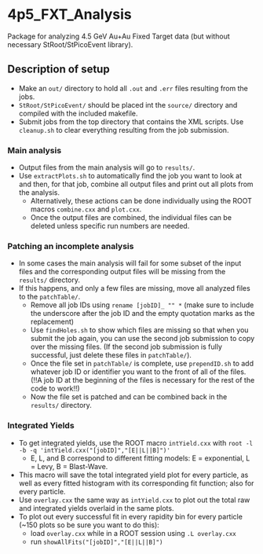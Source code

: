 # 4p5_FXT_Analysis
Package for analyzing 4.5 GeV Au+Au Fixed Target data (but without necessary StRoot/StPicoEvent library).

## Description of setup

* Make an `out/` directory to hold all `.out` and `.err` files resulting from the jobs. 
* `StRoot/StPicoEvent/` should be placed int the `source/` directory and compiled with the included makefile.
* Submit jobs from the top directory that contains the XML scripts. Use `cleanup.sh` to clear everything resulting from the job submission.

### Main analysis
* Output files from the main analysis will go to `results/`. 
* Use `extractPlots.sh` to automatically find the job you want to look at and then, for that job, combine all output files and print out all plots from the analysis.
  * Alternatively, these actions can be done individually using the ROOT macros `combine.cxx` and `plot.cxx`.
  * Once the output files are combined, the individual files can be deleted unless specific run numbers are needed.
  
### Patching an incomplete analysis
* In some cases the main analysis will fail for some subset of the input files and the corresponding output files will be missing from the `results/` directory.
* If this happens, and only a few files are missing, move all analyzed files to the `patchTable/`.
  * Remove all job IDs using `rename [jobID]_ "" *` (make sure to include the underscore after the job ID and the empty quotation marks as the replacement)
  * Use `findHoles.sh` to show which files are missing so that when you submit the job again, you can use the second job submission to copy over the missing files. (If the second job submission is fully successful, just delete these files in `patchTable/`).
  * Once the file set in `patchTable/` is complete, use `prependID.sh` to add whatever job ID or identifier you want to the front of all of the files. (!!A job ID at the beginning of the files is necessary for the rest of the code to work!!)
  * Now the file set is patched and can be combined back in the `results/` directory.
  
### Integrated Yields
* To get integrated yields, use the ROOT macro `intYield.cxx` with `root -l -b -q 'intYield.cxx("[jobID]","[E||L||B]")'`
  * E, L, and B correspond to different fitting models: E = exponential, L = Levy, B = Blast-Wave.
* This macro will save the total integrated yield plot for every particle, as well as every fitted histogram with its corresponding fit function; also for every particle.
* Use `overlay.cxx` the same way as `intYield.cxx` to plot out the total raw and integrated yields overlaid in the same plots.
* To plot out every successful fit in every rapidity bin for every particle (~150 plots so be sure you want to do this):
  * load `overlay.cxx` while in a ROOT session using `.L overlay.cxx`
  * run `showAllFits("[jobID]","[E||L||B]")`


